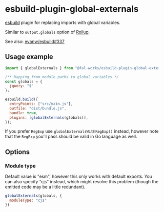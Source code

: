 # esbuild-plugin-global-externals

[esbuild](https://esbuild.github.io/) plugin for replacing imports with global variables.

Similar to `output.globals` option of [Rollup](https://rollupjs.org/).

See also: [evanw/esbuild#337](https://github.com/evanw/esbuild/issues/337)


## Usage example

```js
import { globalExternals } from "@fal-works/esbuild-plugin-global-externals";

/** Mapping from module paths to global variables */
const globals = {
  jquery: "$"
};

esbuild.build({
  entryPoints: ["src/main.js"],
  outfile: "dist/bundle.js",
  bundle: true,
  plugins: [globalExternals(globals)],
});
```

If you prefer `RegExp` use `globalExternalsWithRegExp()` instead, however note that the `RegExp` you'll pass should be valid in Go language as well.


## Options

### Module type

Default value is "esm", however this only works with default exports. You can also specify "cjs" instead, which might resolve this problem (though the emitted code may be a little redundant).

```js
globalExternals(globals, {
  moduleType: "cjs"
})
```
